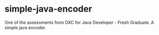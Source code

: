 # simple-java-encoder
One of the assessments from DXC for Java Developer - Fresh Graduate. A simple java encoder.
